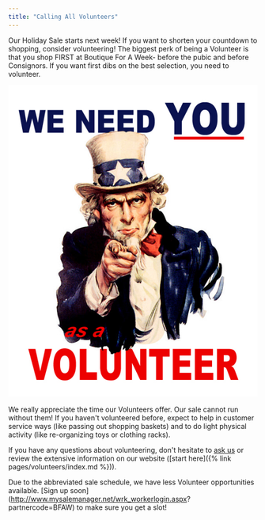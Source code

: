 ```yaml
---
title: "Calling All Volunteers"
---
```


Our Holiday Sale starts next week! If you want to shorten your countdown to shopping, consider volunteering! The biggest perk of being a Volunteer is that you shop FIRST at Boutique For A Week- before the pubic and before Consignors. If you want first dibs on the best selection, you need to volunteer.

![](/img/blog/uncle_sam_volunteer.jpg)

We really appreciate the time our Volunteers offer. Our sale cannot run without them! If you haven't volunteered before, expect to help in customer service ways (like passing out shopping baskets) and to do light physical activity (like re-organizing toys or clothing racks).

If you have any questions about volunteering, don't hesitate to [ask us](mailto:info@boutiqueforaweek.com) or review the extensive information on our website ([start here]({% link pages/volunteers/index.md %})).

Due to the abbreviated sale schedule, we have less Volunteer opportunities available. [Sign up soon](http://www.mysalemanager.net/wrk_workerlogin.aspx? partnercode=BFAW) to make sure you get a slot!
